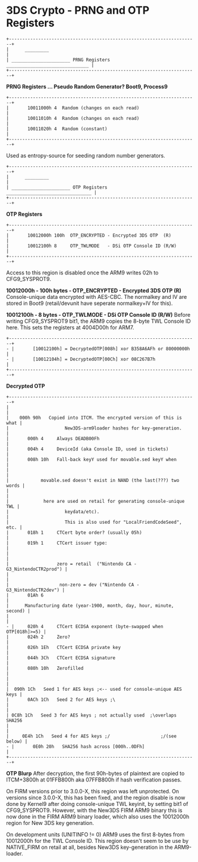 # 3DS Crypto - PRNG and OTP Registers



```
+-----------------------------------------------------------------------+
|      _________                                                        |
| ______________________ PRNG Registers _______________________________ |
+-----------------------------------------------------------------------+
```


**PRNG Registers \... Pseudo Random Generator? Boot9, Process9**

```
+-----------------------------------------------------------------------+
|       10011000h 4  Random (changes on each read)                      |
|       10011010h 4  Random (changes on each read)                      |
|       10011020h 4  Random (constant)                                  |
+-----------------------------------------------------------------------+
```

Used as entropy-source for seeding random number generators.


```
+-----------------------------------------------------------------------+
|      _________                                                        |
| ______________________ OTP Registers ________________________________ |
+-----------------------------------------------------------------------+
```


**OTP Registers**

```
+-----------------------------------------------------------------------+
|       10012000h 100h  OTP_ENCRYPTED - Encrypted 3DS OTP  (R)          |
|       10012100h 8     OTP_TWLMODE   - DSi OTP Console ID (R/W)        |
+-----------------------------------------------------------------------+
```

Access to this region is disabled once the ARM9 writes 02h to
CFG9_SYSPROT9.

**10012000h - 100h bytes - OTP_ENCRYPTED - Encrypted 3DS OTP (R)**
Console-unique data encrypted with AES-CBC. The normalkey and IV are
stored in Boot9 (retail/devunit have seperate normalkey+IV for this).

**10012100h - 8 bytes - OTP_TWLMODE - DSi OTP Console ID (R/W)**
Before writing CFG9_SYSPROT9 bit1, the ARM9 copies the 8-byte TWL
Console ID here. This sets the registers at 4004D00h for ARM7.

```
+-----------------------------------------------------------------------+
- |       [10012100h] = DecryptedOTP[008h] xor B358A6AFh or 80000000h     |
- |       [10012104h] = DecryptedOTP[00Ch] xor 08C267B7h                  |
+-----------------------------------------------------------------------+
```


**Decrypted OTP**

```
+-----------------------------------------------------------------------+
|                                                                       |
|    000h 90h   Copied into ITCM. The encrypted version of this is what |
|                     New3DS-arm9loader hashes for key-generation.      |
|       000h 4     Always DEADB00Fh                                     |
|       004h 4     DeviceId (aka Console ID, used in tickets)           |
|       008h 10h   Fall-back keyY used for movable.sed keyY when        |
|                                                                       |
|            movable.sed doesn't exist in NAND (the last(???) two words |
|                                                                       |
|             here are used on retail for generating console-unique TWL |
|                     keydata/etc).                                     |
|                     This is also used for "LocalFriendCodeSeed", etc. |
|       018h 1     CTCert byte order? (usually 05h)                     |
|       019h 1     CTCert issuer type:                                  |
|                                                                       |
|                  zero = retail  ("Nintendo CA - G3_NintendoCTR2prod") |
|                                                                       |
|                   non-zero = dev ("Nintendo CA - G3_NintendoCTR2dev") |
|       01Ah 6                                                          |
|      Manufacturing date (year-1900, month, day, hour, minute, second) |
|                                                                       |
- |     020h 4     CTCert ECDSA exponent (byte-swapped when OTP[018h]>=5) |
|       024h 2     Zero?                                                |
|       026h 1Eh   CTCert ECDSA private key                             |
|       044h 3Ch   CTCert ECDSA signature                               |
|       080h 10h   Zerofilled                                           |
|                                                                       |
|  090h 1Ch   Seed 1 for AES keys ;<-- used for console-unique AES keys |
|       0ACh 1Ch   Seed 2 for AES keys ;\                               
|                                                                       |
| 0C8h 1Ch   Seed 3 for AES keys ; not actually used  ;\overlaps SHA256 
|                                                                       |
|     0E4h 1Ch   Seed 4 for AES keys ;/                   ;/(see below) |
- |       0E0h 20h   SHA256 hash across [000h..0DFh]                      |
+-----------------------------------------------------------------------+
```


**OTP Blurp**
After decryption, the first 90h-bytes of plaintext are copied to
ITCM+3800h at 01FFB800h aka 07FFB800h if hash verification passes.

On FIRM versions prior to 3.0.0-X, this region was left unprotected. On
versions since 3.0.0-X, this has been fixed, and the region disable is
now done by Kernel9 after doing console-unique TWL keyinit, by setting
bit1 of CFG9_SYSPROT9. However, with the New3DS FIRM ARM9 binary this is
now done in the FIRM ARM9 binary loader, which also uses the 10012000h
region for New 3DS key generation.

On development units (UNITINFO != 0) ARM9 uses the first 8-bytes from
10012000h for the TWL Console ID. This region doesn\'t seem to be use
by NATIVE_FIRM on retail at all, besides New3DS key-generation in the
ARM9-loader.



